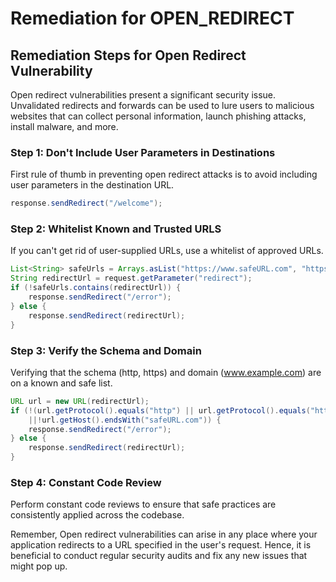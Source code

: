 # Remediation for OPEN_REDIRECT

## Remediation Steps for Open Redirect Vulnerability

Open redirect vulnerabilities present a significant security issue. Unvalidated redirects and forwards can be used to lure users to malicious websites that can collect personal information, launch phishing attacks, install malware, and more. 

### Step 1: Don't Include User Parameters in Destinations

First rule of thumb in preventing open redirect attacks is to avoid including user parameters in the destination URL.

```java
response.sendRedirect("/welcome");
```

### Step 2: Whitelist Known and Trusted URLS

If you can't get rid of user-supplied URLs, use a whitelist of approved URLs. 

```java
List<String> safeUrls = Arrays.asList("https://www.safeURL.com", "https://www.safeURL2.com");
String redirectUrl = request.getParameter("redirect");
if (!safeUrls.contains(redirectUrl)) {
    response.sendRedirect("/error");
} else {
    response.sendRedirect(redirectUrl);
}
```

### Step 3: Verify the Schema and Domain

Verifying that the schema (http, https) and domain (www.example.com) are on a known and safe list.

```java
URL url = new URL(redirectUrl);
if (!(url.getProtocol().equals("http") || url.getProtocol().equals("https"))
    ||!url.getHost().endsWith("safeURL.com")) {
    response.sendRedirect("/error");
} else {
    response.sendRedirect(redirectUrl);
}
```
### Step 4: Constant Code Review

Perform constant code reviews to ensure that safe practices are consistently applied across the codebase.

Remember, Open redirect vulnerabilities can arise in any place where your application redirects to a URL specified in the user's request. Hence, it is beneficial to conduct regular security audits and fix any new issues that might pop up. 


